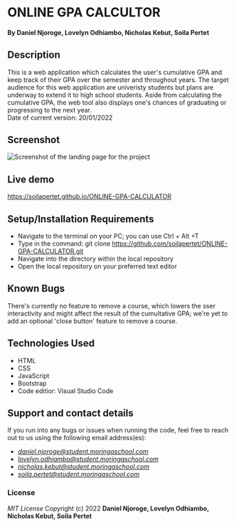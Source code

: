 # ONLINE GPA CALCULTOR

#### By **Daniel Njoroge, Lovelyn Odhiambo, Nicholas Kebut, Soila Pertet**
## Description
This is a web application which calculates the user's cumulative GPA and keep track of their GPA over the semester and throughout years. The target audience for this web application are univeristy students but plans are underway to extend it to high school students. Aside from calculating the cumulative GPA, the web tool also displays one's chances of graduating or progressing to the next year.
</br>
Date of current version: 20/01/2022

## Screenshot
<img src="https://zippyimage.com/images/2022/01/20/53eaa789258b2bec4e05fdff9d8370e5.png" alt="Screenshot of the landing page for the project">

## Live demo
https://soilapertet.github.io/ONLINE-GPA-CALCULATOR
## Setup/Installation Requirements
* Navigate to the terminal on your PC; you can use Ctrl + Alt +T
* Type in the command: git clone https://github.com/soilapertet/ONLINE-GPA-CALCULATOR.git
* Navigate into the directory within the local repository
* Open the local repository on your preferred text editor
## Known Bugs
There's currently no feature to remove a course, which lowers the sser interactivity and might affect the result of the cumultative GPA; we're yet to add an optional 'close button' feature to remove a course.
## Technologies Used
* HTML
* CSS
* JavaScript
* Bootstrap
* Code editior: Visual Studio Code
## Support and contact details
If you run into any bugs or issues when running the code, feel free to reach out to us using the following email address(es):
* <em>daniel.njoroge@student.moringaschool.com</em>
* <em>lovelyn.odhiambo@student.moringaschool.com</em>
* <em>nicholas.kebut@student.moringaschool.com</em>
* <em>soila.pertet@student.moringaschool.com</em> 
### License
*MIT License*
Copyright (c) 2022 **Daniel Njoroge, Lovelyn Odhiambo, Nicholas Kebut, Soila Pertet**

